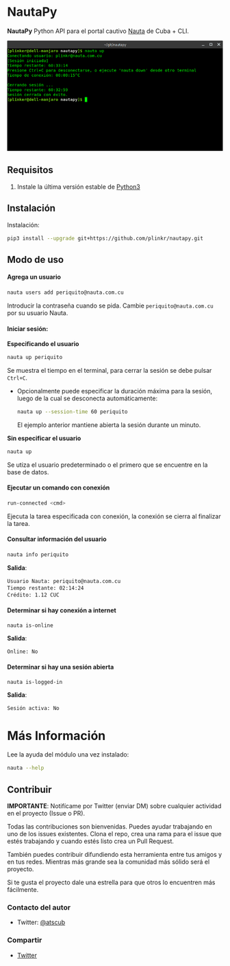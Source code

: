 # NautaPy

__NautaPy__ Python API para el portal cautivo [Nauta](https://secure.etecsa.net:8443/) de Cuba + CLI.

![Screenshot](screenshots/console-screenshot.png?raw=true)

## Requisitos

1. Instale la última versión estable de [Python3](https://www.python.org/downloads/)

## Instalación

Instalación:

```bash
pip3 install --upgrade git+https://github.com/plinkr/nautapy.git
```

## Modo de uso

#### Agrega un usuario

```bash
nauta users add periquito@nauta.com.cu
```

Introducir la contraseña cuando se pida. Cambie `periquito@nauta.com.cu` por 
su usuario Nauta.

#### Iniciar sesión:

__Especificando el usuario__

```bash
nauta up periquito
```

Se muestra el tiempo en el terminal, para cerrar la sesión se debe pulsar `Ctrl+C`.

* Opcionalmente puede especificar la duración máxima para la sesión, luego de la cual se desconecta automáticamente:
    
    ```bash
    nauta up --session-time 60 periquito
    ```
    
    El ejemplo anterior mantiene abierta la sesión durante un minuto.

__Sin especificar el usuario__

```bash
nauta up
```
Se utiza el usuario predeterminado o el primero que se encuentre en la base de datos.


#### Ejecutar un comando con conexión

```bash
run-connected <cmd>
```
Ejecuta la tarea especificada con conexión, la conexión se cierra al finalizar la tarea.


#### Consultar información del usuario

```bash
nauta info periquito
```

__Salida__:

```text
Usuario Nauta: periquito@nauta.com.cu
Tiempo restante: 02:14:24
Crédito: 1.12 CUC
```

#### Determinar si hay conexión a internet

```text
nauta is-online
```

__Salida__:
```text
Online: No
```

#### Determinar si hay una sesión abierta

```text
nauta is-logged-in
```

__Salida__:
```text
Sesión activa: No
```
    
# Más Información

Lee la ayuda del módulo una vez instalado:

```bash
nauta --help
```

## Contribuir
__IMPORTANTE__: Notifícame por Twitter (enviar DM) sobre cualquier actividad en el proyecto (Issue o PR).

Todas las contribuciones son bienvenidas. Puedes ayudar trabajando en uno de los issues existentes. 
Clona el repo, crea una rama para el issue que estés trabajando y cuando estés listo crea un Pull Request.

También puedes contribuir difundiendo esta herramienta entre tus amigos y en tus redes. Mientras
más grande sea la comunidad más sólido será el proyecto. 

Si te gusta el proyecto dale una estrella para que otros lo encuentren más fácilmente.

### Contacto del autor 

- Twitter: [@atscub](https://twitter.com/atscub)


### Compartir
- [Twitter](https://twitter.com/intent/tweet?url=https%3A%2F%2Fgithub.com%2Fatscub%2Fnautapy%2F&text=Python%20API%20para%20el%20portal%20cautivo%20Nauta%20de%20Cuba%20%2B%20CLI)
